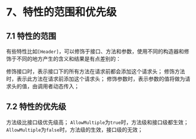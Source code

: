 ﻿# 7、特性的范围和优先级

## 7.1 特性的范围

有些特性比如`[Header]`，可以修饰于接口、方法和参数，使用不同的构造器和修饰于不同的地方产生的含义和结果是有点差别的：

修饰接口时，表示接口下的所有方法在请求前都会添加这个请求头；
修饰方法时，表示此方法在请求前添加这个请求头；
修饰参数时，表示参数的值将做为请求头的值，由调用者动态传入；

## 7.2 特性的优先级

方法级比接口级优先级高；
`AllowMultiple`为`true`时，方法级和接口级都生效；
`AllowMultiple`为`false`时，方法级的生效，接口级的无效；
